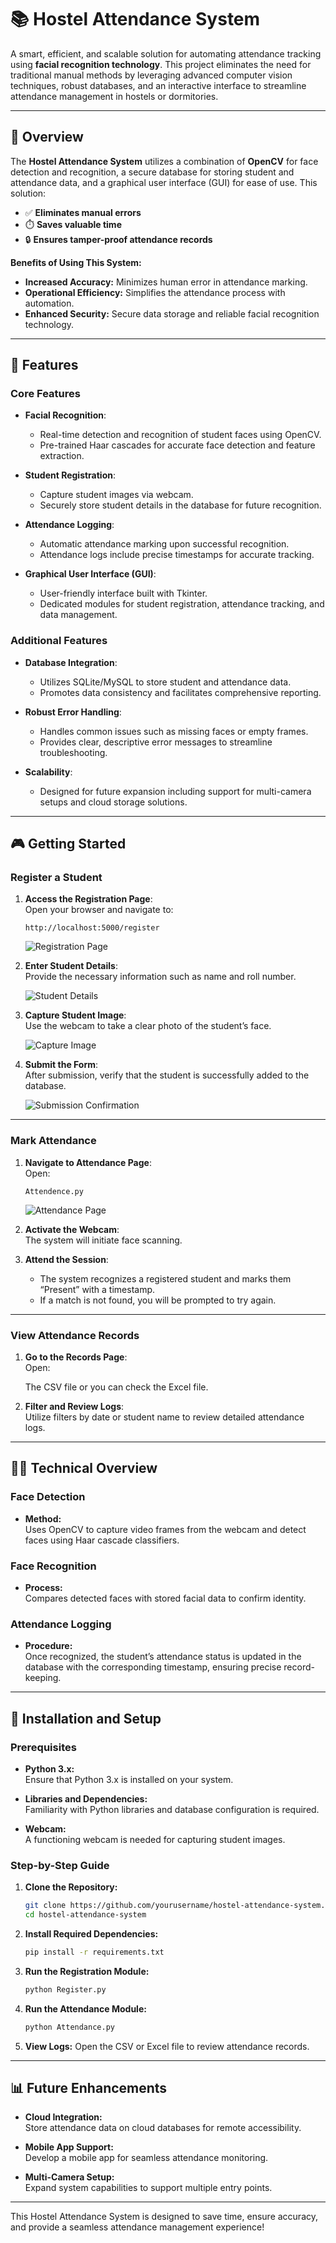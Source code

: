 # 📚 Hostel Attendance System

A smart, efficient, and scalable solution for automating attendance tracking using **facial recognition technology**. This project eliminates the need for traditional manual methods by leveraging advanced computer vision techniques, robust databases, and an interactive interface to streamline attendance management in hostels or dormitories.

---

## 🚀 Overview

The **Hostel Attendance System** utilizes a combination of **OpenCV** for face detection and recognition, a secure database for storing student and attendance data, and a graphical user interface (GUI) for ease of use. This solution:

- ✅ **Eliminates manual errors**
- ⏱️ **Saves valuable time**
- 🔒 **Ensures tamper-proof attendance records**

**Benefits of Using This System:**
- **Increased Accuracy:** Minimizes human error in attendance marking.
- **Operational Efficiency:** Simplifies the attendance process with automation.
- **Enhanced Security:** Secure data storage and reliable facial recognition technology.

---

## 🔧 Features

### Core Features

- **Facial Recognition**:
  - Real-time detection and recognition of student faces using OpenCV.
  - Pre-trained Haar cascades for accurate face detection and feature extraction.

- **Student Registration**:
  - Capture student images via webcam.
  - Securely store student details in the database for future recognition.

- **Attendance Logging**:
  - Automatic attendance marking upon successful recognition.
  - Attendance logs include precise timestamps for accurate tracking.

- **Graphical User Interface (GUI)**:
  - User-friendly interface built with Tkinter.
  - Dedicated modules for student registration, attendance tracking, and data management.

### Additional Features

- **Database Integration**:
  - Utilizes SQLite/MySQL to store student and attendance data.
  - Promotes data consistency and facilitates comprehensive reporting.

- **Robust Error Handling**:
  - Handles common issues such as missing faces or empty frames.
  - Provides clear, descriptive error messages to streamline troubleshooting.

- **Scalability**:
  - Designed for future expansion including support for multi-camera setups and cloud storage solutions.

---

## 🎮 Getting Started

### Register a Student

1. **Access the Registration Page**:  
   Open your browser and navigate to:

   `http://localhost:5000/register`

   ![Registration Page](https://example.com/registration-page.png)

2. **Enter Student Details**:  
   Provide the necessary information such as name and roll number.

   ![Student Details](https://example.com/student-details.png)

3. **Capture Student Image**:  
   Use the webcam to take a clear photo of the student’s face.

   ![Capture Image](https://example.com/capture-image.png)

4. **Submit the Form**:  
   After submission, verify that the student is successfully added to the database.

   ![Submission Confirmation](https://example.com/submission-confirmation.png)

---

### Mark Attendance

1. **Navigate to Attendance Page**:  
   Open:

   `Attendence.py`

   ![Attendance Page](https://example.com/attendance-page.png)

2. **Activate the Webcam**:  
   The system will initiate face scanning.

3. **Attend the Session**:  
   - The system recognizes a registered student and marks them “Present” with a timestamp.
   - If a match is not found, you will be prompted to try again.

---

### View Attendance Records

1. **Go to the Records Page**:  
   Open:

   The CSV file or you can check the Excel file.

2. **Filter and Review Logs**:  
   Utilize filters by date or student name to review detailed attendance logs.

---

## 🧑‍💻 Technical Overview

### Face Detection
- **Method:**  
  Uses OpenCV to capture video frames from the webcam and detect faces using Haar cascade classifiers.
  
### Face Recognition
- **Process:**  
  Compares detected faces with stored facial data to confirm identity.

### Attendance Logging
- **Procedure:**  
  Once recognized, the student’s attendance status is updated in the database with the corresponding timestamp, ensuring precise record-keeping.

---

## 📝 Installation and Setup

### Prerequisites

- **Python 3.x:**  
  Ensure that Python 3.x is installed on your system.

- **Libraries and Dependencies:**  
  Familiarity with Python libraries and database configuration is required.
  
- **Webcam:**  
  A functioning webcam is needed for capturing student images.

### Step-by-Step Guide

1. **Clone the Repository:**
   ```bash
   git clone https://github.com/yourusername/hostel-attendance-system.git
   cd hostel-attendance-system
   ```

2. **Install Required Dependencies:**
   ```bash
   pip install -r requirements.txt
   ```

3. **Run the Registration Module:**
   ```bash
   python Register.py
   ```

4. **Run the Attendance Module:**
   ```bash
   python Attendance.py
   ```

5. **View Logs:**
   Open the CSV or Excel file to review attendance records.

---

## 📊 Future Enhancements

- **Cloud Integration:**  
  Store attendance data on cloud databases for remote accessibility.

- **Mobile App Support:**  
  Develop a mobile app for seamless attendance monitoring.

- **Multi-Camera Setup:**  
  Expand system capabilities to support multiple entry points.

---

This Hostel Attendance System is designed to save time, ensure accuracy, and provide a seamless attendance management experience!
